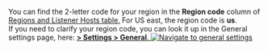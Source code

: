 You can find the 2-letter code for your region in the **Region code** column of <a href="/user-guide/accounts/account-region.html#available-regions" target ="_blank"> Regions and Listener Hosts table.</a>  For US east, the region code is **us**. <br>If you need to clarify your region code, you can look it up in the General settings page, here:  <a href="https://app.logz.io/#/dashboard/settings/general" target ="_blank"> **<i class="li li-gear"></i> > Settings > General**.
    ![Navigate to general settings](https://dytvr9ot2sszz.cloudfront.net/logz-docs/distributed-tracing/general-settings.png)